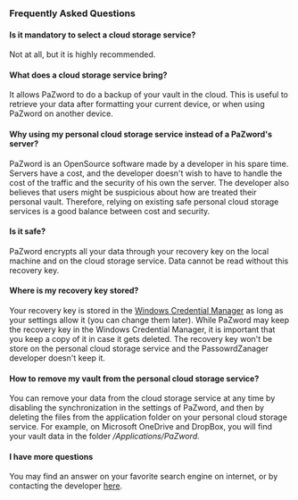 ### Frequently Asked Questions

#### Is it mandatory to select a cloud storage service?

Not at all, but it is highly recommended.

#### What does a cloud storage service bring?

It allows PaZword to do a backup of your vault in the cloud. This is useful to retrieve your data after formatting your current device, or when using PaZword on another device.

#### Why using my personal cloud storage service instead of a PaZword's server?

PaZword is an OpenSource software made by a developer in his spare time. Servers have a cost, and the developer doesn't wish to have to handle the cost of the traffic and the security of his own the server. The developer also believes that users might be suspicious about how are treated their personal vault. Therefore, relying on existing safe personal cloud storage services is a good balance between cost and security.

#### Is it safe?

PaZword encrypts all your data through your recovery key on the local machine and on the cloud storage service. Data cannot be read without this recovery key.

#### Where is my recovery key stored?

Your recovery key is stored in the [Windows Credential Manager](https://support.microsoft.com/en-us/help/4026814/windows-accessing-credential-manager) as long as your settings allow it (you can change them later).
While PaZword may keep the recovery key in the Windows Credential Manager, it is important that you keep a copy of it in case it gets deleted. The recovery key won't be store on the personal cloud storage service and the PassowrdZanager developer doesn't keep it.

#### How to remove my vault from the personal cloud storage service?

You can remove your data from the cloud storage service at any time by disabling the synchronization in the settings of PaZword, and then by deleting the files from the application folder on your personal cloud storage service.
For example, on Microsoft OneDrive and DropBox, you will find your vault data in the folder _/Applications/PaZword_.

#### I have more questions

You may find an answer on your favorite search engine on internet, or by contacting the developer [here](https://www.velersoftware.com/contact.php).